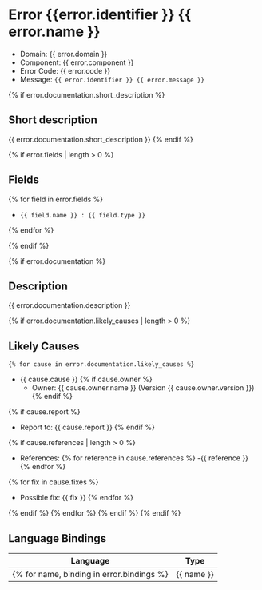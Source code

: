 # Error {{error.identifier }} {{ error.name }} 


- Domain: {{ error.domain }}
- Component: {{ error.component }}
- Error Code: {{ error.code }}
- Message: `{{ error.identifier }} {{ error.message }}`

{% if error.documentation.short_description %}
## Short description 
{{ error.documentation.short_description }}
{% endif %}

{% if error.fields | length > 0 %}
## Fields

{% for field in error.fields %}
- `{{ field.name }} : {{ field.type }}`

{% endfor %}

{% endif %}


{% if error.documentation %}
## Description 

{{ error.documentation.description }}

{% if error.documentation.likely_causes | length > 0 %}
##    Likely Causes
    {% for cause in error.documentation.likely_causes %}
- {{ cause.cause }}
{% if cause.owner %}
   - Owner: {{ cause.owner.name }} (Version {{ cause.owner.version }})
{% endif %}

{% if cause.report %}
   - Report to: {{ cause.report }}
{% endif %}

{% if cause.references | length > 0 %}
   - References:
{% for reference in cause.references %}
     -{{ reference }}
{% endfor %}

{% for fix in cause.fixes %}
  - Possible fix: {{ fix }}
{% endfor %}

{% endif %}
{% endfor %}
{% endif %}
{% endif %}




## Language Bindings 

| Language   | Type                            |
|:----------:|:-------------------------------:|
{% for name, binding in error.bindings %} | {{ name }} | {{ binding.expression }} | {% endfor %}
